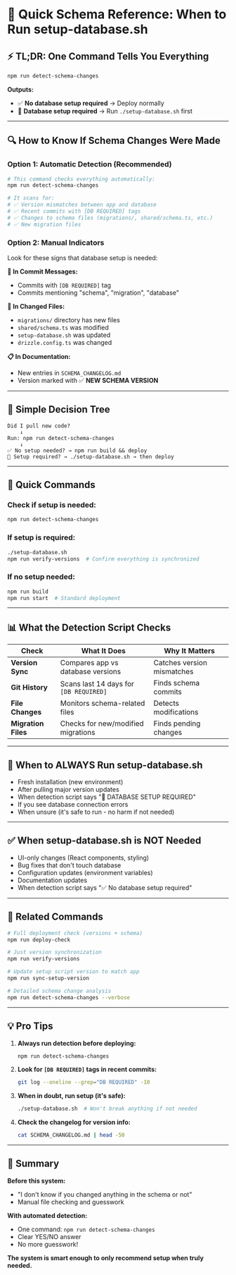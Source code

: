 # 🚀 Quick Schema Reference: When to Run setup-database.sh

## ⚡ **TL;DR: One Command Tells You Everything**

```bash
npm run detect-schema-changes
```

**Outputs:**
- ✅ **No database setup required** → Deploy normally
- 🚨 **Database setup required** → Run `./setup-database.sh` first

---

## 🔍 **How to Know If Schema Changes Were Made**

### **Option 1: Automatic Detection (Recommended)**
```bash
# This command checks everything automatically:
npm run detect-schema-changes

# It scans for:
# ✅ Version mismatches between app and database  
# ✅ Recent commits with [DB REQUIRED] tags
# ✅ Changes to schema files (migrations/, shared/schema.ts, etc.)
# ✅ New migration files
```

### **Option 2: Manual Indicators**
Look for these signs that database setup is needed:

**📝 In Commit Messages:**
- Commits with `[DB REQUIRED]` tag
- Commits mentioning "schema", "migration", "database"

**📁 In Changed Files:**
- `migrations/` directory has new files
- `shared/schema.ts` was modified
- `setup-database.sh` was updated
- `drizzle.config.ts` was changed

**📋 In Documentation:**
- New entries in `SCHEMA_CHANGELOG.md`
- Version marked with ✅ **NEW SCHEMA VERSION**

---

## 🎯 **Simple Decision Tree**

```
Did I pull new code? 
    ↓
Run: npm run detect-schema-changes
    ↓
✅ No setup needed? → npm run build && deploy
🚨 Setup required? → ./setup-database.sh → then deploy
```

---

## 🔧 **Quick Commands**

### **Check if setup is needed:**
```bash
npm run detect-schema-changes
```

### **If setup is required:**
```bash
./setup-database.sh
npm run verify-versions  # Confirm everything is synchronized
```

### **If no setup needed:**
```bash
npm run build
npm run start  # Standard deployment
```

---

## 📊 **What the Detection Script Checks**

| Check | What It Does | Why It Matters |
|-------|-------------|----------------|
| **Version Sync** | Compares app vs database versions | Catches version mismatches |
| **Git History** | Scans last 14 days for `[DB REQUIRED]` | Finds schema commits |
| **File Changes** | Monitors schema-related files | Detects modifications |
| **Migration Files** | Checks for new/modified migrations | Finds pending changes |

---

## 🚨 **When to ALWAYS Run setup-database.sh**

- Fresh installation (new environment)
- After pulling major version updates  
- When detection script says "🚨 DATABASE SETUP REQUIRED"
- If you see database connection errors
- When unsure (it's safe to run - no harm if not needed)

---

## ✅ **When setup-database.sh is NOT Needed**

- UI-only changes (React components, styling)
- Bug fixes that don't touch database
- Configuration updates (environment variables)
- Documentation updates
- When detection script says "✅ No database setup required"

---

## 🔗 **Related Commands**

```bash
# Full deployment check (versions + schema)
npm run deploy-check

# Just version synchronization
npm run verify-versions

# Update setup script version to match app
npm run sync-setup-version

# Detailed schema change analysis
npm run detect-schema-changes --verbose
```

---

## 💡 **Pro Tips**

1. **Always run detection before deploying:**
   ```bash
   npm run detect-schema-changes
   ```

2. **Look for `[DB REQUIRED]` tags in recent commits:**
   ```bash
   git log --oneline --grep="DB REQUIRED" -10
   ```

3. **When in doubt, run setup (it's safe):**
   ```bash
   ./setup-database.sh  # Won't break anything if not needed
   ```

4. **Check the changelog for version info:**
   ```bash
   cat SCHEMA_CHANGELOG.md | head -50
   ```

---

## 🎯 **Summary**

**Before this system:**
- "I don't know if you changed anything in the schema or not"
- Manual file checking and guesswork

**With automated detection:**
- One command: `npm run detect-schema-changes`
- Clear YES/NO answer
- No more guesswork!

**The system is smart enough to only recommend setup when truly needed.** 